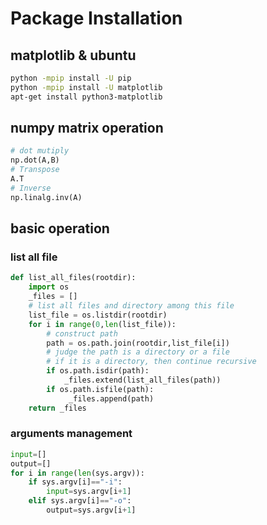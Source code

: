 # Package Installation
## matplotlib & ubuntu
```bash
python -mpip install -U pip
python -mpip install -U matplotlib
apt-get install python3-matplotlib
```


## numpy matrix operation
```python
# dot mutiply
np.dot(A,B)
# Transpose
A.T 
# Inverse
np.linalg.inv(A)
```
## basic operation  
### list all file
```python
def list_all_files(rootdir):
    import os
    _files = []
    # list all files and directory among this file
    list_file = os.listdir(rootdir)
    for i in range(0,len(list_file)):
        # construct path
        path = os.path.join(rootdir,list_file[i])
        # judge the path is a directory or a file
        # if it is a directory, then continue recursive        
        if os.path.isdir(path):
            _files.extend(list_all_files(path))
        if os.path.isfile(path):
             _files.append(path)
    return _files
```
### arguments management
```python
input=[]
output=[]
for i in range(len(sys.argv)):
    if sys.argv[i]=="-i":
        input=sys.argv[i+1]
    elif sys.argv[i]=="-o":
        output=sys.argv[i+1]
```  

